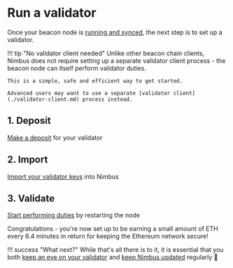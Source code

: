 # Run a validator

Once your beacon node is [running and synced](./quick-start.md), the next step is to set up a validator.

!!! tip "No validator client needed"
    Unlike other beacon chain clients, Nimbus does not require setting up a separate validator client process - the beacon node can itself perform validator duties.

    This is a simple, safe and efficient way to get started.

    Advanced users may want to use a separate [validator client](./validator-client.md) process instead.

## 1. Deposit

[Make a deposit](./deposit.md) for your validator

## 2. Import

[Import your validator keys](./keys.md) into Nimbus

## 3. Validate

[Start performing duties](./connect-eth2.md) by restarting the node

Congratulations - you're now set up to be earning a small amount of ETH every 6.4 minutes in return for keeping the Ethereum network secure!

!!! success "What next?"
    While that's all there is to it, it is essential that you both [keep an eye on your validator](keep-an-eye.md) and [keep Nimbus updated](keep-updated.md) regularly 💫

